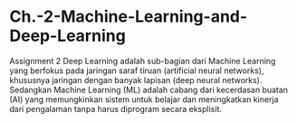 # Ch.-2-Machine-Learning-and-Deep-Learning
Assignment 2 
Deep Learning adalah sub-bagian dari Machine Learning yang berfokus pada jaringan saraf tiruan (artificial neural networks), khususnya jaringan dengan banyak lapisan (deep neural networks). Sedangkan Machine Learning (ML) adalah cabang dari kecerdasan buatan (AI) yang memungkinkan sistem untuk belajar dan meningkatkan kinerja dari pengalaman tanpa harus diprogram secara eksplisit.
